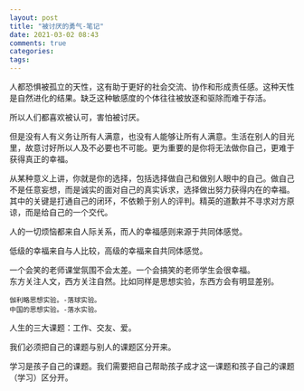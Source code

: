 ```yaml
---
layout: post
title: "被讨厌的勇气-笔记"
date: 2021-03-02 08:43
comments: true
categories: 
tags: 
---
```

人都恐惧被孤立的天性，这有助于更好的社会交流、协作和形成责任感。这种天性是自然进化的结果。缺乏这种敏感度的个体往往被放逐和驱除而难于存活。    

所以人们都喜欢被认可，害怕被讨厌。  

但是没有人有义务让所有人满意，也没有人能够让所有人满意。生活在别人的目光里，故意讨好所以人及不必要也不可能。更为重要的是你将无法做你自己，更难于获得真正的幸福。  

从某种意义上讲，你就是你的选择，包括选择做自己和做别人眼中的自己。做自己不是任意妄想，而是诚实的面对自己的真实诉求，选择做出努力获得内在的幸福。其中的关键是打通自己的闭环，不依赖于别人的评判。精英的道歉并不寻求对方原谅，而是给自己的一个交代。  

人的一切烦恼都来自人际关系，而人的幸福感则来源于共同体感觉。  

低级的幸福来自与人比较，高级的幸福来自共同体感觉。  

一个会笑的老师课堂氛围不会太差。一个会搞笑的老师学生会很幸福。  
东方关注人文，西方关注自然。比如同样是思想实验，东西方会有明显差别。

    伽利略思想实验。-落球实验。
    中国的思想实验。-落水实验。  

人生的三大课题：工作、交友、爱。  

我们必须把自己的课题与别人的课题区分开来。  

学习是孩子自己的课题。我们需要把自己帮助孩子成才这一课题和孩子自己的课题（学习）区分开。
